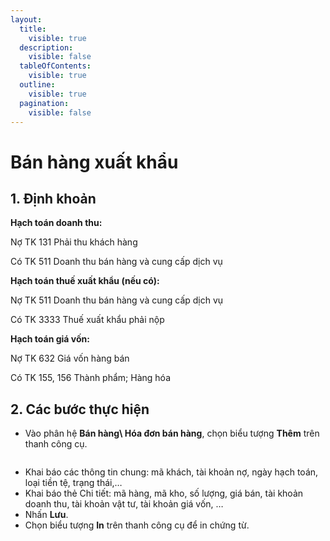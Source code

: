 ```yaml
---
layout:
  title:
    visible: true
  description:
    visible: false
  tableOfContents:
    visible: true
  outline:
    visible: true
  pagination:
    visible: false
---
```


# Bán hàng xuất khẩu

## 1.      Định khoản

&#x20;**Hạch toán doanh thu:**

Nợ TK 131                        Phải thu khách hàng

&#x20;     Có TK 511                  Doanh thu bán hàng và cung cấp dịch vụ

&#x20;**Hạch toán thuế xuất khẩu (nếu có):**

&#x20; Nợ TK 511                        Doanh thu bán hàng và cung cấp dịch vụ

&#x20;       Có TK 3333               Thuế xuất khẩu phải nộp

&#x20;**Hạch toán giá vốn:**

Nợ TK 632                        Giá vốn hàng bán

&#x20;     Có TK 155, 156          Thành phẩm; Hàng hóa

## &#x20;2.      Các bước thực hiện

* Vào phân hệ **Bán hàng\ Hóa đơn bán hàng**, chọn biểu tượng **Thêm** trên thanh công cụ.

<figure><img src=".gitbook/assets/sb_image (50).png" alt=""><figcaption></figcaption></figure>

* Khai báo các thông tin chung: mã khách, tài khoản nợ, ngày hạch toán, loại tiền tệ, trạng thái,…
* Khai báo thẻ Chi tiết: mã hàng, mã kho, số lượng, giá bán, tài khoản doanh thu, tài khoản vật tư, tài khoản giá vốn, …
* Nhấn **Lưu**.
* Chọn biểu tượng **In** trên thanh công cụ để in chứng từ.
